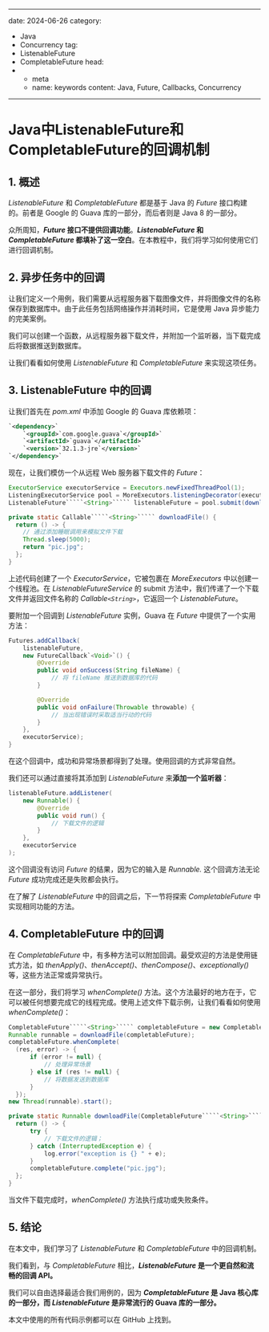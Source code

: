 ---
date: 2024-06-26
category:
  - Java
  - Concurrency
tag:
  - ListenableFuture
  - CompletableFuture
head:
  - - meta
    - name: keywords
      content: Java, Future, Callbacks, Concurrency
------
# Java中ListenableFuture和CompletableFuture的回调机制

## 1. 概述

_ListenableFuture_ 和 _CompletableFuture_ 都是基于 Java 的 _Future_ 接口构建的。前者是 Google 的 Guava 库的一部分，而后者则是 Java 8 的一部分。

众所周知，**_Future_ 接口不提供回调功能**。**_ListenableFuture_ 和 _CompletableFuture_ 都填补了这一空白**。在本教程中，我们将学习如何使用它们进行回调机制。

## 2. 异步任务中的回调

让我们定义一个用例，我们需要从远程服务器下载图像文件，并将图像文件的名称保存到数据库中。由于此任务包括网络操作并消耗时间，它是使用 Java 异步能力的完美案例。

我们可以创建一个函数，从远程服务器下载文件，并附加一个监听器，当下载完成后将数据推送到数据库。

让我们看看如何使用 _ListenableFuture_ 和 _CompletableFuture_ 来实现这项任务。

## 3. ListenableFuture 中的回调

让我们首先在 _pom.xml_ 中添加 Google 的 Guava 库依赖项：

```xml
`<dependency>`
    `<groupId>`com.google.guava`</groupId>`
    `<artifactId>`guava`</artifactId>`
    `<version>`32.1.3-jre`</version>`
`</dependency>`
```

现在，让我们模仿一个从远程 Web 服务器下载文件的 _Future_：

```java
ExecutorService executorService = Executors.newFixedThreadPool(1);
ListeningExecutorService pool = MoreExecutors.listeningDecorator(executorService);
ListenableFuture`````<String>````` listenableFuture = pool.submit(downloadFile());

private static Callable`````<String>````` downloadFile() {
  return () -> {
    // 通过添加睡眠调用来模拟文件下载
    Thread.sleep(5000);
    return "pic.jpg";
  };
}
```

上述代码创建了一个 _ExecutorService_，它被包裹在 _MoreExecutors_ 中以创建一个线程池。在 _ListenableFutureService_ 的 submit 方法中，我们传递了一个下载文件并返回文件名称的 _Callable`````<String>`````_，它返回一个 _ListenableFuture_。

要附加一个回调到 _ListenableFuture_ 实例，Guava 在 _Future_ 中提供了一个实用方法：

```java
Futures.addCallback(
    listenableFuture,
    new FutureCallback`<Void>`() {
        @Override
        public void onSuccess(String fileName) {
            // 将 fileName 推送到数据库的代码
        }

        @Override
        public void onFailure(Throwable throwable) {
            // 当出现错误时采取适当行动的代码
        }
    },
    executorService);
}
```

在这个回调中，成功和异常场景都得到了处理。使用回调的方式非常自然。

我们还可以通过直接将其添加到 _ListenableFuture_ 来**添加一个监听器**：

```java
listenableFuture.addListener(
    new Runnable() {
        @Override
        public void run() {
            // 下载文件的逻辑
        }
    },
    executorService
);

```

这个回调没有访问 _Future_ 的结果，因为它的输入是 _Runnable._ 这个回调方法无论 _Future_ 成功完成还是失败都会执行。

在了解了 _ListenableFuture_ 中的回调之后，下一节将探索 _CompletableFuture_ 中实现相同功能的方法。

## 4. CompletableFuture 中的回调

在 _CompletableFuture_ 中，有多种方法可以附加回调。最受欢迎的方法是使用链式方法，如 _thenApply()_、_thenAccept()_、_thenCompose()_、_exceptionally()_ 等，这些方法正常或异常执行。

在这一部分，我们将学习 _whenComplete()_ 方法。这个方法最好的地方在于，它可以被任何想要完成它的线程完成。使用上述文件下载示例，让我们看看如何使用 _whenComplete()_：

```java
CompletableFuture`````<String>````` completableFuture = new CompletableFuture<>();
Runnable runnable = downloadFile(completableFuture);
completableFuture.whenComplete(
  (res, error) -> {
      if (error != null) {
          // 处理异常场景
      } else if (res != null) {
          // 将数据发送到数据库
      }
  });
new Thread(runnable).start();

private static Runnable downloadFile(CompletableFuture`````<String>````` completableFuture) {
  return () -> {
      try {
          // 下载文件的逻辑；
      } catch (InterruptedException e) {
          log.error("exception is {} " + e);
      }
      completableFuture.complete("pic.jpg");
  };
}
```

当文件下载完成时，_whenComplete()_ 方法执行成功或失败条件。

## 5. 结论

在本文中，我们学习了 _ListenableFuture_ 和 _CompletableFuture_ 中的回调机制。

我们看到，与 _CompletableFuture_ 相比，**_ListenableFuture_ 是一个更自然和流畅的回调 API。**

我们可以自由选择最适合我们用例的，因为 **_CompletableFuture_ 是 Java 核心库的一部分，而 _ListenableFuture_ 是非常流行的 Guava 库的一部分。**

本文中使用的所有代码示例都可以在 GitHub 上找到。